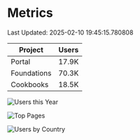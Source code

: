 # Metrics 

Last Updated: 2025-02-10 19:45:15.780808

| Project | Users |
| ----- | ----- |
| Portal | 17.9K |
| Foundations | 70.3K |
| Cookbooks | 18.5K |

![Users this Year](metrics/thisyear.png)

![Top Pages](metrics/toppages.png)

![Users by Country](metrics/bycountry.png)

